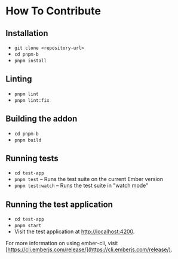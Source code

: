 # How To Contribute

## Installation

- `git clone <repository-url>`
- `cd pnpm-b`
- `pnpm install`

## Linting

- `pnpm lint`
- `pnpm lint:fix`

## Building the addon

- `cd pnpm-b`
- `pnpm build`

## Running tests

- `cd test-app`
- `pnpm test` – Runs the test suite on the current Ember version
- `pnpm test:watch` – Runs the test suite in "watch mode"

## Running the test application

- `cd test-app`
- `pnpm start`
- Visit the test application at [http://localhost:4200](http://localhost:4200).

For more information on using ember-cli, visit [https://cli.emberjs.com/release/](https://cli.emberjs.com/release/).
